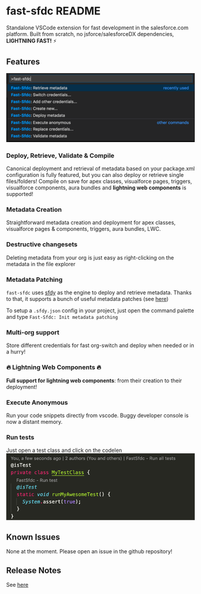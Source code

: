 # fast-sfdc README

Standalone VSCode extension for fast development in the salesforce.com platform.
Built from scratch, no jsforce/salesforceDX dependencies, <b>LIGHTNING FAST!</b> ⚡️

## Features

![Command Palette](./images/commands.png "Command Palette")

### Deploy, Retrieve, Validate & Compile
Canonical deployment and retrieval of metadata based on your package.xml configuration is fully featured, but you can also deploy or retrieve single files/folders!
Compile on save for apex classes, visualforce pages, triggers, visualforce components, aura bundles and <b>lightning web components</b> is supported!

### Metadata Creation
Straightforward metadata creation and deployment for apex classes, visualforce pages & components, triggers, aura bundles, LWC.

### Destructive changesets
Deleting metadata from your org is just easy as right-clicking on the metadata in the file explorer

### Metadata Patching

`fast-sfdc` uses [sfdy](https://www.npmjs.com/package/sfdy) as the engine to deploy and retrieve metadata. Thanks to that, it supports a bunch of useful metadata patches (see [here](https://github.com/micheletriaca/sfdy#apply-standard-patches-to-metadata-after-retrieve))

To setup a `.sfdy.json` config in your project, just open the command palette and type `Fast-Sfdc: Init metadata patching`

### Multi-org support
Store different credentials for fast org-switch and deploy when needed or in a hurry!

### 🔥 Lightning Web Components 🔥
<b>Full support for lightning web components</b>: from their creation to their deployment!

### Execute Anonymous
Run your code snippets directly from vscode. Buggy developer console is now a distant memory.

### Run tests
Just open a test class and click on the codelen
![Tests](./images/tests.png "Tests")

## Known Issues

None at the moment.
Please open an issue in the github repository!

## Release Notes

See [here](CHANGELOG.md)
